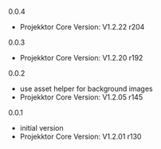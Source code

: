 0.0.4
- Projekktor Core Version: V1.2.22 r204

0.0.3
- Projekktor Core Version: V1.2.20 r192

0.0.2
- use asset helper for background images
- Projekktor Core Version: V1.2.05 r145

0.0.1
- initial version
- Projekktor Core Version: V1.2.01 r130
